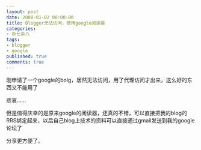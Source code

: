 ```yaml
---
layout: post
date: 2008-01-02 00:00:00
title: Blogger无法访问，使用google阅读器
categories:
- 杂七杂八
tags:
- blogger
- google
published: true
comments: true
---
```

<p>刚申请了一个google的bolg，居然无法访问，用了代理访问才出来，这么好的东西又不能用了</p>

<p>悲哀……</p>

<p>但是值得庆幸的是原来google的阅读器，还真的不错，可以直接把我的blog的RRS绑定起来，以后自己blog上技术的资料可以直接通过gmail发送到我的google论坛了</p>

<p>分享更方便了。</p>
